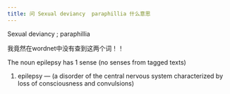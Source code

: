 ```yaml
---
title: 问 Sexual deviancy  paraphillia 什么意思
---
```


<p>Sexual deviancy ; paraphillia</p>

<p>我竟然在wordnet中没有查到这两个词！！</p>

<p>The noun epilepsy has 1 sense (no senses from tagged texts)</p>

<ol>
<li>epilepsy &#8212; (a disorder of the central nervous system characterized by loss of consciousness and convulsions)</li>
</ol>
